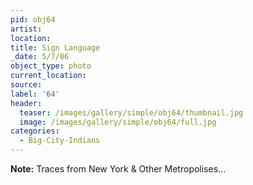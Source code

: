 ```yaml
---
pid: obj64
artist:
location:
title: Sign Language
_date: 5/7/06
object_type: photo
current_location:
source:
label: '64'
header:
  teaser: /images/gallery/simple/obj64/thumbnail.jpg
  image: /images/gallery/simple/obj64/full.jpg
categories:
  - Big-City-Indians
---
```

**Note:**
Traces from New York & Other Metropolises...
